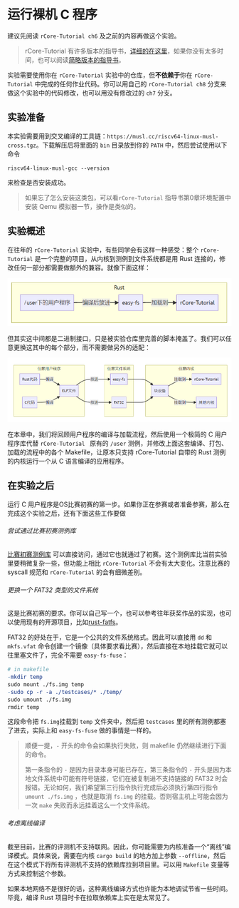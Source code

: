 # 运行裸机 C 程序

建议先阅读 `rCore-Tutorial ch6` 及之前的内容再做这个实验。

> rCore-Tutorial 有许多版本的指导书，[详细的在这里](https://rcore-os.cn/rCore-Tutorial-Book-v3/)，如果你没有太多时间，也可以阅读[简略版本的指导书](http://learningos.cn/rCore-Tutorial-Guide-2023A/)。

实验需要使用你在 `rCore-Tutorial` 实验中的仓库，但**不依赖于**你在 `rCore-Tutorial` 中完成的任何作业代码。你可以用自己的 `rCore-Tutorial ch8` 分支来做这个实验中的代码修改，也可以用没有修改过的 `ch7` 分支。

## 实验准备

本实验需要用到交叉编译的工具链：`https://musl.cc/riscv64-linux-musl-cross.tgz`。下载解压后将里面的 `bin` 目录放到你的 `PATH` 中，然后尝试使用以下命令

```
riscv64-linux-musl-gcc --version
```

来检查是否安装成功。

> 如果忘了怎么安装这类包，可以看`rCore-Tutorial` 指导书第0章环境配置中安装 Qemu 模拟器一节，操作是类似的。

## 实验概述

在往年的 `rCore-Tutorial` 实验中，有些同学会有这样一种感受：整个 `rCore-Tutorial` 是一个完整的项目，从内核到测例到文件系统都是用 Rust 连接的，修改任何一部分都需要做额外的兼容。就像下面这样：

![](./pics/g1.png)

但其实这中间都是二进制接口，只是被实验仓库里完善的脚本掩盖了。我们可以任意更换这其中的每个部分，而不需要做另外的适配：

![](./pics/g2.png)

在本章中，我们将回顾用户程序的编译与加载流程，然后使用一个极简的 C 用户程序库代替 `rCore-Tutorial ` 原有的 `/user` 测例，并修改上面这套编译、打包、加载的流程中的各个 Makefile，让原本只支持 rCore-Tutorial 自带的 Rust 测例的内核运行一个从 C 语言编译的应用程序。

## 在实验之后

运行 C 用户程序是OS比赛初赛的第一步。如果你正在参赛或者准备参赛，那么在完成这个实验之后，还有下面这些工作要做

###### 尝试通过比赛初赛测例库

[比赛初赛测例库](https://github.com/oscomp/testsuits-for-oskernel/tree/master/riscv-syscalls-testing) 可以直接访问，通过它也就通过了初赛。这个测例库比当前实验里要稍微复杂一些，但功能上相比 `rCore-Tutorial` 不会有太大变化。注意比赛的 syscall 规范和 `rCore-Tutorial` 的会有细微差别。

###### 更换一个 FAT32 类型的文件系统

这是比赛初赛的要求。你可以自己写一个，也可以参考往年获奖作品的实现，也可以使用现有的开源项目，比如[rust-fatfs](https://github.com/rafalh/rust-fatfs)。

FAT32 的好处在于，它是一个公共的文件系统格式。因此可以直接用 `dd` 和 `mkfs.vfat` 命令创建一个镜像（具体要求看比赛），然后直接在本地挂载它就可以往里塞文件了，完全不需要 `easy-fs-fuse`：

```makefile
# in makefile
-mkdir temp
sudo mount ./fs.img temp
-sudo cp -r -a ./testcases/* ./temp/
sudo umount ./fs.img
rmdir temp
```

这段命令把 `fs.img`挂载到 `temp` 文件夹中，然后把 `testcases` 里的所有测例都塞了进去，实际上和 `easy-fs-fuse` 做的事情是一样的。

> 顺便一提，`-` 开头的命令会如果执行失败，则 makefile 仍然继续进行下面的命令。
> 
> 第一条指令的 `-` 是因为目录本身可能已存在，第三条指令的 `-` 开头是因为本地文件系统中可能有符号链接，它们在被复制进不支持链接的 FAT32 时会报错。无论如何，我们希望第三行指令执行完成后必须执行第四行指令 `umount ./fs.img` ，也就是取消 `fs.img` 的挂载。否则宿主机上可能会因为一次 `make` 失败而永远挂着这么一个文件系统。

###### 考虑离线编译

截至目前，比赛的评测机不支持联网。因此，你可能需要为内核准备一个“离线”编译模式。具体来说，需要在内核 `cargo build` 的地方加上参数 `--offline`，然后在这个模式下将所有评测机不支持的依赖库拉到项目里。可以用 `Makefile` 变量等方式来控制这个参数。

如果本地网络不是很好的话，这种离线编译方式也许能为本地调试节省一些时间。毕竟，编译 Rust 项目时卡在拉取依赖库上实在是太常见了。



